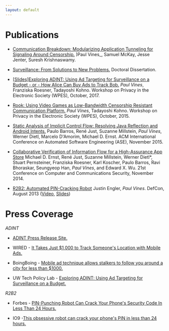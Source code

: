 ```yaml
---
layout: default
---
```

# Publications

- [Communication Breakdown: Modularizing Application Tunneling for Signaling Around Censorship.](https://petsymposium.org/popets/2024/popets-2024-0027.pdf) )Paul Vines_, Samuel McKay, Jesse Jenter, Suresh Krishnaswamy.

- [Surveillance: From Solutions to New Problems.](https://digital.lib.washington.edu/researchworks/bitstream/handle/1773/40008/Vines_washington_0250E_17548.pdf?sequence=1&isAllowed=y) Doctoral Dissertation.

- [\[Slides\]](http://paulvines.com/vines_ADINT.pdf)[Exploring ADINT: Using Ad Targeting for Surveillance on a Budget - or - How Alice Can Buy Ads to Track Bob.](http://adint.cs.washington.edu/ADINT.pdf) _Paul Vines_, Franziska Roesner, Tadayoshi Kohno. Workshop on Privacy in the Electronic Society (WPES), October, 2017.

- [Rook: Using Video Games as Low-Bandwidth Censorship Resistant Communication Platform.](https://cs.washington.edu/tr/2015/03/UW-CSE-15-03-03.pdf) _Paul Vines_, Tadayoshi Kohno. Workshop on Privacy in the Electronic Society (WPES), October, 2015.

- [Static Analysis of Implicit Control Flow: Resolving Java Reflection and Android Intents.](https://homes.cs.washington.edu/~mernst/pubs/implicit-control-flow-tr150801.pdf) Paulo Barros, René Just, Suzanne Millstein, _Paul Vines_, Werner Dietl, Marcelo D'Amorim, Michael D. Ernst. ACM International Conference on Automated Software Engineering (ASE), November 2015.

- [Collaborative Verification of Information Flow for a High-Assurance App Store](http://www.franziroesner.com/pdf/sparta-ccs2014.pdf) Michael D. Ernst, René Just, Suzanne Millstein, Werner Dietl*, Stuart Pernsteiner, Franziska Roesner, Karl Koscher, Paulo Barros, Ravi Bhoraskar, Seungyeop Han, _Paul Vines_, and Edward X. Wu. 21st Conference on Computer and Communications Security, November 2014.

- [R2B2: Automated PIN-Cracking Robot](https://github.com/iSECPartners/R2B2) Justin Engler, _Paul Vines_. DefCon, August 2013 ([Video](https://www.youtube.com/watch?v=IeTHjNO1Sb8), [Slides](https://www.defcon.org/images/defcon-21/dc-21-presentations/Engler-Vines/DEFCON-21-Engler-Vines-Electromechanical-PIN-Cracking.pdf))

# Press Coverage
_ADINT_
- [ADINT Press Release Site.](https://adint.cs.washington.edu/)

- WIRED - [It Takes Just $1,000 to Track Someone's Location with Mobile Ads.](https://www.wired.com/story/track-location-with-mobile-ads-1000-dollars-study/)

- BoingBoing - [Mobile ad technique allows stalkers to follow you around a city for less than $1000.](https://boingboing.net/2017/10/18/adint.html)

- UW Tech Policy Lab - [Exploring ADINT: Using Ad Targeting for Surveillance on a Budget.](https://techpolicylab.uw.edu/news/exploring-adint-using-ad-targeting-for-surveillance-on-a-budget/)

_R2B2_
- Forbes - [PIN-Punching Robot Can Crack Your Phone's Security Code In Less Than 24 Hours.](https://www.forbes.com/sites/andygreenberg/2013/07/22/pin-punching-robot-can-crack-your-phones-security-code-in-less-than-24-hours/)

- IO9 -[This obsessive robot can crack your phone's PIN in less than 24 hours.](https://io9.gizmodo.com/this-obsessive-robot-can-crack-your-phones-pin-in-less-893829227)
